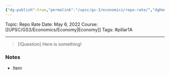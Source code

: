```yaml
---
{"dg-publish":true,"permalink":"/upsc/gs-3/economics/repo-rate/","dgHomeLink":true,"dgPassFrontmatter":false}
---
```


Topic: Repo Rate
Date: May 6, 2022
Course:[[UPSC/GS3/Economics/Economy|Economy]]
Tags: #pillar1A

---

> [!Question]
> Here is something! 



### Notes
- Item



